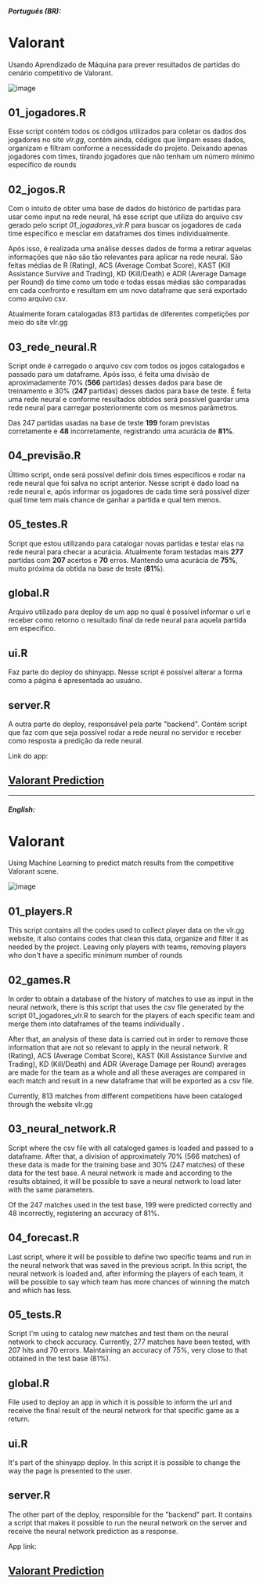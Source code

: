##### Português (BR):
# Valorant
Usando Aprendizado de Máquina para prever resultados de partidas do cenário competitivo de Valorant.

![image](https://user-images.githubusercontent.com/94936578/213898485-596e55b1-2a8b-4b8f-ba7d-854e92ff9dfd.png)

## 01_jogadores.R
Esse script contém todos os códigos utilizados para coletar os dados dos jogadores no site *vlr.gg*, contém ainda, códigos que limpam esses dados, organizam e filtram conforme a necessidade do projeto. Deixando apenas jogadores com times, tirando jogadores que não tenham um número minimo específico de rounds 

## 02_jogos.R
Com o intuito de obter uma base de dados do histórico de partidas para usar como input na rede neural, há esse script que utiliza do arquivo csv gerado pelo script *01_jogadores_vlr.R* para buscar os jogadores de cada time especifico e mesclar em dataframes dos times individualmente. 

Após isso, é realizada uma análise desses dados de forma a retirar aquelas informações que não são tão relevantes para aplicar na rede neural. São feitas médias de R (Rating), ACS (Average Combat Score), KAST (Kill Assistance Survive and Trading), KD (Kill/Death) e ADR (Average Damage per Round) do time como um todo e todas essas médias são comparadas em cada confronto e resultam em um novo dataframe que será exportado como arquivo csv.

Atualmente foram catalogadas 813 partidas de diferentes competições por meio do site vlr.gg

## 03_rede_neural.R
Script onde é carregado o arquivo csv com todos os jogos catalogados e passado para um dataframe. Após isso, é feita uma divisão de aproximadamente 70% (**566** partidas) desses dados para base de treinamento e 30% (**247** partidas) desses dados para base de teste. É feita uma rede neural e conforme resultados obtidos será possível guardar uma rede neural para carregar posteriormente com os mesmos parâmetros.

Das 247 partidas usadas na base de teste **199** foram previstas corretamente e **48** incorretamente, registrando uma acurácia de **81%**.

## 04_previsão.R
Último script, onde será possível definir dois times especificos e rodar na rede neural que foi salva no script anterior. Nesse script é dado load na rede neural e, após informar os jogadores de cada time será possível dizer qual time tem mais chance de ganhar a partida e qual tem menos.

## 05_testes.R
Script que estou utilizando para catalogar novas partidas e testar elas na rede neural para checar a acurácia. Atualmente foram testadas mais **277** partidas com **207** acertos e **70** erros. Mantendo uma acurácia de **75%**, muito próxima da obtida na base de teste (**81%**).

## global.R
Arquivo utilizado para deploy de um app no qual é possível informar o url e receber como retorno o resultado final da rede neural para aquela partida em específico.

## ui.R
Faz parte do deploy do shinyapp. Nesse script é possível alterar a forma como a página é apresentada ao usuário.

## server.R
A outra parte do deploy, responsável pela parte "backend". Contém script que faz com que seja possível rodar a rede neural no servidor e receber como resposta a predição da rede neural.

Link do app: 

## [Valorant Prediction](https://jrff.shinyapps.io/scripts/)

---------------------------------
##### English:

# Valorant
Using Machine Learning to predict match results from the competitive Valorant scene.

![image](https://user-images.githubusercontent.com/94936578/213898486-a802af6e-8056-41ea-acb9-4a9a24a58e15.png)

## 01_players.R
This script contains all the codes used to collect player data on the vlr.gg website, it also contains codes that clean this data, organize and filter it as needed by the project. Leaving only players with teams, removing players who don't have a specific minimum number of rounds

## 02_games.R
In order to obtain a database of the history of matches to use as input in the neural network, there is this script that uses the csv file generated by the script 01_jogadores_vlr.R to search for the players of each specific team and merge them into dataframes of the teams individually .

After that, an analysis of these data is carried out in order to remove those information that are not so relevant to apply in the neural network. R (Rating), ACS (Average Combat Score), KAST (Kill Assistance Survive and Trading), KD (Kill/Death) and ADR (Average Damage per Round) averages are made for the team as a whole and all these averages are compared in each match and result in a new dataframe that will be exported as a csv file.

Currently, 813 matches from different competitions have been cataloged through the website vlr.gg

## 03_neural_network.R
Script where the csv file with all cataloged games is loaded and passed to a dataframe. After that, a division of approximately 70% (566 matches) of these data is made for the training base and 30% (247 matches) of these data for the test base. A neural network is made and according to the results obtained, it will be possible to save a neural network to load later with the same parameters.

Of the 247 matches used in the test base, 199 were predicted correctly and 48 incorrectly, registering an accuracy of 81%.

## 04_forecast.R
Last script, where it will be possible to define two specific teams and run in the neural network that was saved in the previous script. In this script, the neural network is loaded and, after informing the players of each team, it will be possible to say which team has more chances of winning the match and which has less.

## 05_tests.R
Script I'm using to catalog new matches and test them on the neural network to check accuracy. Currently, 277 matches have been tested, with 207 hits and 70 errors. Maintaining an accuracy of 75%, very close to that obtained in the test base (81%).

## global.R
File used to deploy an app in which it is possible to inform the url and receive the final result of the neural network for that specific game as a return.

## ui.R
It's part of the shinyapp deploy. In this script it is possible to change the way the page is presented to the user.

## server.R
The other part of the deploy, responsible for the "backend" part. It contains a script that makes it possible to run the neural network on the server and receive the neural network prediction as a response.

App link:

## [Valorant Prediction](https://jrff.shinyapps.io/scripts/)
